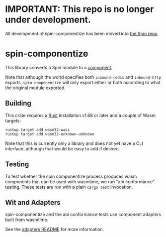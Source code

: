 # IMPORTANT: This repo is no longer under development. 

All development of spin-componentize has been moved into [the Spin repo](https://github.com/fermyon/spin/tree/main/crates/componentize).

# spin-componentize

This library converts a Spin module to a
[component](https://github.com/WebAssembly/component-model/).

Note that although the world specifies both `inbound-redis` and `inbound-http`
exports, `spin-componentize` will only export either or both according to what
the original module exported.

## Building

This crate requires a [Rust](https://rustup.rs/) installation v1.68 or later and a couple of Wasm targets:

```shell
rustup target add wasm32-wasi
rustup target add wasm32-unknown-unknown
```

Note that this is currently only a library and does not yet have a CLI interface, although that
would be easy to add if desired.

## Testing

To test whether the spin componentize process produces wasm components that can be used with wasmtime, we run "abi conformance" testing. These tests are run with a plain `cargo test` invocation.

## Wit and Adapters

spin-componentize and the abi conformance tests use component adapters built from wasmtime.

See the [adapters README](./adapters/README.md) for more information.
